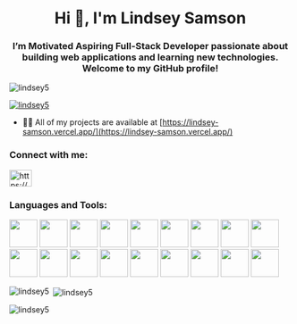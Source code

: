 <h1 align="center">Hi 👋, I'm Lindsey Samson</h1>
<h3 align="center">I’m Motivated Aspiring Full-Stack Developer passionate about building web applications and learning new technologies. Welcome to my GitHub profile!</h3>

<p align="left"> <img src="https://komarev.com/ghpvc/?username=lindsey5&label=Profile%20views&color=0e75b6&style=flat" alt="lindsey5" /> </p>

<p align="left"> <a href="https://github.com/ryo-ma/github-profile-trophy"><img src="https://github-profile-trophy.vercel.app/?username=lindsey5" alt="lindsey5" /></a> </p>

- 👨‍💻 All of my projects are available at [https://lindsey-samson.vercel.app/](https://lindsey-samson.vercel.app/)

<h3 align="left">Connect with me:</h3>
<p align="left">
<a href="https://fb.com/https://www.facebook.com/people/lindsey/pfbid02ezq8zecuq31busdylbwtjnhgm8g7xyprnmbpwkkqsq2zqgwuu22z6shjyuwx5ulbl/" target="blank"><img align="center" src="https://raw.githubusercontent.com/rahuldkjain/github-profile-readme-generator/master/src/images/icons/Social/facebook.svg" alt="https://www.facebook.com/people/lindsey/pfbid02ezq8zecuq31busdylbwtjnhgm8g7xyprnmbpwkkqsq2zqgwuu22z6shjyuwx5ulbl/" height="30" width="40" /></a>
</p>

<h3 align="left">Languages and Tools:</h3>
<p align="left">
  <img  src="https://clipground.com/images/html5-logo-2.png" style="width: 50px;">
  <img  src="https://logospng.org/download/css-3/logo-css-3-2048.png" style="width: 50px;">
  <img  src="https://cdn.freebiesupply.com/logos/large/2x/logo-javascript-logo-png-transparent.png" style="width: 50px;">
  <img  src="https://logospng.org/download/typescript/typescript-4096.png" style="width: 50px;">
  <img  src="https://www.loopple.com/img/tailwind-logo-blue.png" style="width: 50px;">
  <img  src="https://vectorseek.com/wp-content/uploads/2023/08/React-Logo-Vector.svg-.png" style="width: 50px;">
  <img  src="https://cdn.freebiesupply.com/logos/large/2x/nodejs-icon-logo-png-transparent.png" style="width: 50px;">
  <img  src="https://tse4.mm.bing.net/th?id=OIP.0UsojviMWbEFZIyJOG_bLAHaHa&pid=Api&P=0&h=220" style="width: 50px;">
  <img  src="https://logodix.com/logo/283001.png" style="width: 50px;">
  <img  src="https://cdn.freebiesupply.com/logos/large/2x/php-1-logo-png-transparent.png" style="width: 50px;">
  <img  src="https://global-uploads.webflow.com/6047a9e35e5dc54ac86ddd90/63064f20c8f8b96768fdb934_bb1c95f3.png" style="width: 50px;">
  <img  src="https://cdn.prod.website-files.com/6047a9e35e5dc54ac86ddd90/63065002ce321b529d375e07_2e261bcd.png" style="width: 50px;">
  <img  src="https://static.cdnlogo.com/logos/c/68/c-sharp-350x350.png" style="width: 50px;">  
  <img  src="https://upload.wikimedia.org/wikipedia/commons/thumb/1/1f/Python_logo_01.svg/640px-Python_logo_01.svg.png" style="width: 50px;">
  <img  src="https://cdn.freelogovectors.net/wp-content/uploads/2022/06/mui-logo-freelogovectors.net_.png" style="width: 50px;">
   <img  src="https://iconape.com/wp-content/files/ip/351824/png/socketio-logo.png" style="width: 50px;">
  <img  src="https://brandslogos.com/wp-content/uploads/images/large/mysql-logo-1.png" style="width: 50px;">
  <img  src="https://www.svgrepo.com/show/331488/mongodb.svg" style="width: 50px;">
</p>

<p><img align="left" src="https://github-readme-stats.vercel.app/api/top-langs?username=lindsey5&show_icons=true&locale=en&layout=compact" alt="lindsey5" /></p>

<p>&nbsp;<img align="center" src="https://github-readme-stats.vercel.app/api?username=lindsey5&show_icons=true&locale=en" alt="lindsey5" /></p>

<p><img align="center" src="https://github-readme-streak-stats.herokuapp.com/?user=lindsey5&" alt="lindsey5" /></p>

